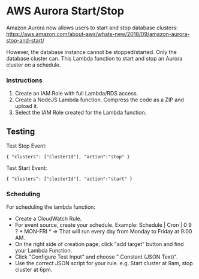 # AWS Aurora Start/Stop

Amazon Aurora now allows users to start and stop database clusters:
https://aws.amazon.com/about-aws/whats-new/2018/09/amazon-aurora-stop-and-start/

However, the database instance cannot be stopped/started. Only the database
cluster can. This Lambda function to start and stop an Aurora cluster on a schedule.

### Instructions

1. Create an IAM Role with full Lambda/RDS access.
2. Create a NodeJS Lambda function. Compress the code as a ZIP and upload it.
3. Select the IAM Role created for the Lambda function.

## Testing

Test Stop Event:

```
{ "clusters": ["clusterId"], "action":"stop" }
```

Test Start Event:

```
{ "clusters": ["clusterId"], "action":"start" }
```

### Scheduling

For scheduling the lambda function:

- Create a CloudWatch Rule.
- For  event source, create your schedule. Example: Schedule | Cron | 0 9 ? * MON-FRI * => That will run every day from Monday to Friday at 9:00 AM.
- On the right side of creation page, click "add target" button and find your Lambda Function.
- Click "Configure Test Input" and choose " Constant (JSON Text)".
- Use the correct JSON script for your rule. e.g. Start cluster at 9am, stop cluster at 6pm.
